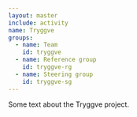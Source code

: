 ```yaml
---
layout: master
include: activity
name: Tryggve
groups:
  - name: Team
    id: tryggve
  - name: Reference group
    id: tryggve-rg
  - name: Steering group
    id: tryggve-sg
---
```


Some text about the Tryggve project.
